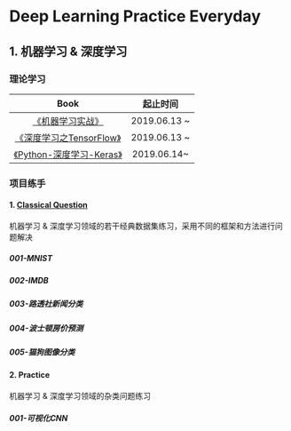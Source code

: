 # Deep Learning Practice Everyday

## 1. 机器学习 & 深度学习

### 理论学习 
|Book|起止时间|
| :--: | :--: | 
|[《机器学习实战》](https://github.com/huuuuusy/Deep-Learning-Practice-Everyday/tree/master/Book/%E6%9C%BA%E5%99%A8%E5%AD%A6%E4%B9%A0%E5%AE%9E%E6%88%98/01-knn)| 2019.06.13 ~ |
|[《深度学习之TensorFlow》](https://github.com/huuuuusy/Deep-Learning-Practice-Everyday/tree/master/Book/%E6%B7%B1%E5%BA%A6%E5%AD%A6%E4%B9%A0%E4%B9%8BTensorFlow)| 2019.06.13 ~ |
|[《Python-深度学习-Keras》](https://github.com/huuuuusy/Deep-Learning-Practice-Everyday/tree/master/Book/Python-%E6%B7%B1%E5%BA%A6%E5%AD%A6%E4%B9%A0-Keras)|2019.06.14~|

### 项目练手

#### 1. [Classical Question](https://github.com/huuuuusy/Deep-Learning-Practice-Everyday/tree/master/Project/Classical%20Question)

机器学习 & 深度学习领域的若干经典数据集练习，采用不同的框架和方法进行问题解决

##### 001-MNIST

##### 002-IMDB

##### 003-路透社新闻分类

##### 004-波士顿房价预测

##### 005-猫狗图像分类

#### 2. Practice

机器学习 & 深度学习领域的杂类问题练习

##### 001-可视化CNN